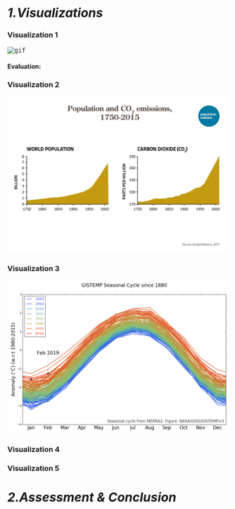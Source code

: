 # *1.Visualizations*

### Visualization 1

<kbd>![gif](images/3.gif)</kbd>

#### Evaluation:

### Visualization 2


<kbd>![img](images/2.jpg)</kbd>



### Visualization 3

<kbd>![png](images/4.png)</kbd>

### Visualization 4



### Visualization 5



# *2.Assessment & Conclusion*